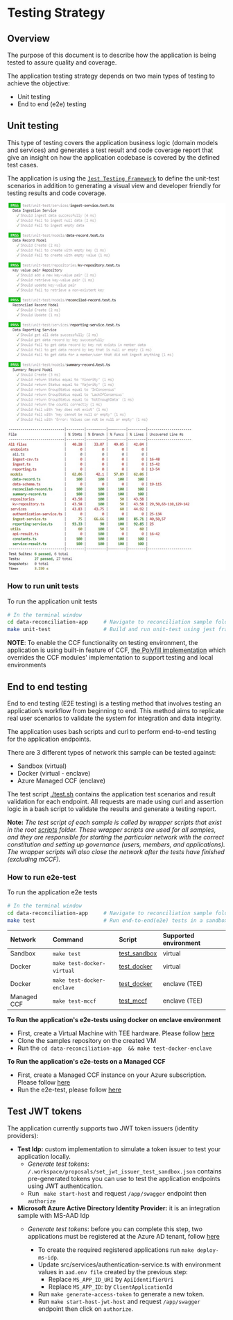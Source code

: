 # Testing Strategy

## Overview

The purpose of this document is to describe how the application is being tested to assure quality and coverage.

The application testing strategy depends on two main types of testing to achieve the objective:
- Unit testing
- End to end (e2e) testing


## Unit testing

This type of testing covers the application business logic (domain models and services) and generates a test result and code coverage report that give an insight on how the application codebase is covered by the defined test cases.

The application is using the [`Jest Testing Framework`](https://jestjs.io/docs/getting-started) to define the unit-test scenarios in addition to generating a visual view and developer friendly for testing results and code coverage.

![Testing Result](../docs/images/test-result.jpg)

### How to run unit tests

To run the application unit tests

```bash
# In the terminal window
cd data-reconciliation-app     # Navigate to reconciliation sample folder
make unit-test                 # Build and run unit-test using jest framework
```

**NOTE**: To enable the CCF functionality on testing environment, the application is using built-in feature of CCF, [the Polyfill implementation](https://microsoft.github.io/CCF/main/js/ccf-app/modules/polyfill.html) which overrides the CCF modules' implementation to support testing and local environments

## End to end testing

End to end testing (E2E testing) is a testing method that involves testing an application’s workflow from beginning to end. This method aims to replicate real user scenarios to validate the system for integration and data integrity.

The application uses bash scripts and curl to perform end-to-end testing for the application endpoints.

There are 3 different types of network this sample can be tested against:
- Sandbox (virtual)
- Docker (virtual - enclave)
- Azure Managed CCF (enclave)


The test script [./test.sh](./test.sh) contains the application test scenarios and result validation for each endpoint. All requests are made using curl and assertion logic in a bash script to validate the results and generate a testing report.


**Note:** _The test script of each sample is called by wrapper scripts that exist in the root [scripts](../../scripts/) folder. 
These wrapper scripts are used for all samples, and they are responsible for starting the particular network with the correct constitution and setting up governance (users, members, and applications). The wrapper scripts will also close the network after the tests have finished (excluding mCCF)._


### How to run e2e-test

To run the application e2e tests

```bash
# In the terminal window
cd data-reconciliation-app     # Navigate to reconciliation sample folder
make test                      # Run end-to-end(e2e) tests in a sandbox (virtual) environment
```

|   Network   |     Command                |                  Script                       | Supported environment     |
| :---------  | :------------------------- | :-------------------------------------------  | :------------------------ |
| Sandbox     | `make test`                | [test_sandbox](../../scripts/test_sandbox.sh) | virtual                   |
| Docker      | `make test-docker-virtual` | [test_docker](../../scripts/test_docker.sh)   | virtual                   |
| Docker      | `make test-docker-enclave` | [test_docker](../../scripts/test_docker.sh)   | enclave (TEE)             |
| Managed CCF | `make test-mccf`           | [test_mccf](../../scripts/test_mccf.sh)     | enclave (TEE)             |


**To Run the application's e2e-tests using docker on enclave environment**
  - First, create a Virtual Machine with TEE hardware. Please follow [here](https://github.com/microsoft/CCF/blob/main/getting_started/azure_vm/README.md)
  - Clone the samples repository on the created VM
  - Run the `cd data-reconciliation-app  && make test-docker-enclave`

**To Run the application's e2e-tests on a Managed CCF**
  - First, create a Managed CCF instance on your Azure subscription. Please follow [here](https://github.com/microsoft/ccf-app-samples/tree/main/deploy#deploying-the-ccf-samples)
  - Run the e2e-test, please follow [here](https://github.com/microsoft/ccf-app-samples/tree/main/deploy#deploying-a-ccf-application-to-azure-managed-ccf)

## Test JWT tokens

The application currently supports two JWT token issuers (identity providers):
- **Test Idp:** custom implementation to simulate a token issuer to test your application locally.
  - *Generate test tokens*: `/.workspace/proposals/set_jwt_issuer_test_sandbox.json` contains pre-generated tokens you can use to test the application endpoints using JWT authentication.
  - Run ` make start-host` and request `/app/swagger` endpoint then `authorize`
- **Microsoft Azure Active Directory Identity Provider:** it is an integration sample with MS-AAD Idp
  - *Generate test tokens*: before you can complete this step, two applications must be registered at the Azure AD tenant, follow [here](https://learn.microsoft.com/en-us/azure/active-directory/develop/quickstart-register-app) 
  
    - To create the required registered applications run `make deploy-ms-idp`.
    - Update src/services/authentication-service.ts with environment values in `aad.env file` created by the previous step: 
      - Replace `MS_APP_ID_URI` by `ApiIdentifierUri`
      - Replace `MS_APP_ID`: by `ClientApplicationId`
    - Run `make generate-access-token` to generate a new token.
    - Run `make start-host-jwt-host` and request `/app/swagger` endpoint then click on `authorize`.